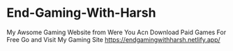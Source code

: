 # End-Gaming-With-Harsh
My Awsome Gaming Website from Were You Acn Download Paid Games For Free 
Go and Visit My Gaming Site
https://endgamingwithharsh.netlify.app/
